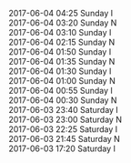 2017-06-04 04:25 Sunday  I  
2017-06-04 03:20 Sunday  N  
2017-06-04 03:10 Sunday  I  
2017-06-04 02:15 Sunday  N  
2017-06-04 01:50 Sunday  I  
2017-06-04 01:35 Sunday  N  
2017-06-04 01:30 Sunday  I  
2017-06-04 01:00 Sunday  N  
2017-06-04 00:55 Sunday  I  
2017-06-04 00:30 Sunday  N  
2017-06-03 23:40 Saturday  I  
2017-06-03 23:00 Saturday  N  
2017-06-03 22:25 Saturday  I  
2017-06-03 21:45 Saturday  N  
2017-06-03 17:20 Saturday  I  
